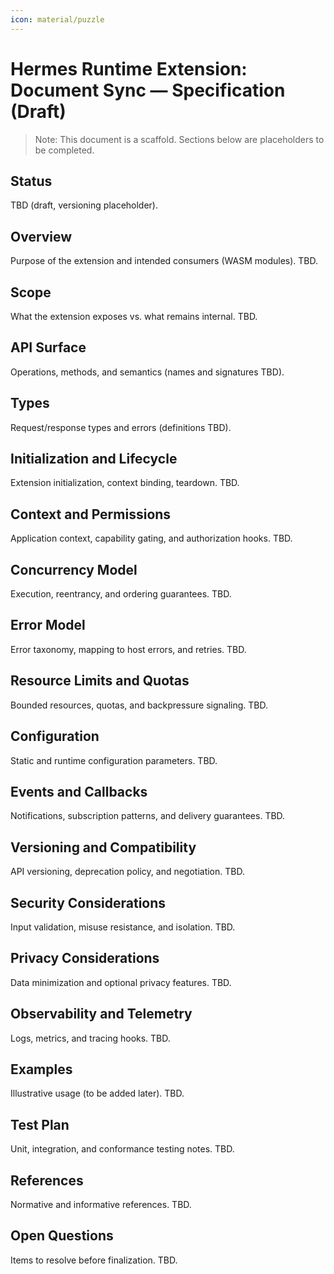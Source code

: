 ```yaml
---
icon: material/puzzle
---
```


# Hermes Runtime Extension: Document Sync — Specification (Draft)

> Note: This document is a scaffold. Sections below are placeholders to be completed.

## Status
TBD (draft, versioning placeholder).

## Overview
Purpose of the extension and intended consumers (WASM modules). TBD.

## Scope
What the extension exposes vs. what remains internal. TBD.

## API Surface
Operations, methods, and semantics (names and signatures TBD).

## Types
Request/response types and errors (definitions TBD).

## Initialization and Lifecycle
Extension initialization, context binding, teardown. TBD.

## Context and Permissions
Application context, capability gating, and authorization hooks. TBD.

## Concurrency Model
Execution, reentrancy, and ordering guarantees. TBD.

## Error Model
Error taxonomy, mapping to host errors, and retries. TBD.

## Resource Limits and Quotas
Bounded resources, quotas, and backpressure signaling. TBD.

## Configuration
Static and runtime configuration parameters. TBD.

## Events and Callbacks
Notifications, subscription patterns, and delivery guarantees. TBD.

## Versioning and Compatibility
API versioning, deprecation policy, and negotiation. TBD.

## Security Considerations
Input validation, misuse resistance, and isolation. TBD.

## Privacy Considerations
Data minimization and optional privacy features. TBD.

## Observability and Telemetry
Logs, metrics, and tracing hooks. TBD.

## Examples
Illustrative usage (to be added later). TBD.

## Test Plan
Unit, integration, and conformance testing notes. TBD.

## References
Normative and informative references. TBD.

## Open Questions
Items to resolve before finalization. TBD.

